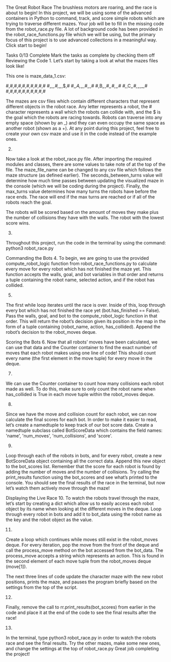 The Great Robot Race
The brushless motors are roaring, and the race is about to begin! In this project, we will be using some of the advanced containers in Python to command, track, and score simple robots which are trying to traverse different mazes. Your job will be to fill in the missing code from the robot_race.py file. A lot of background code has been provided in the robot_race_functions.py file which we will be using, but the primary focus of this project is to use advanced collections in a meaningful way. Click start to begin!

Tasks
0/13 Complete
Mark the tasks as complete by checking them off
Reviewing the Code
1.
Let’s start by taking a look at what the mazes files look like!

This one is maze_data_1.csv:

#,#,#,#,#,#,#,#,#,#
#,_,_,_,#,_,_,_,$,#
#,_,A,_,_,_,#,_,_,#
#,B,_,_,#,_,#,_,_,#
#,_,C,_,#,_,_,_,_,#
#,#,#,#,#,#,#,#,#,#

The mazes are csv files which contain different characters that represent different objects in the robot race. Any letter represents a robot, the # character represents a wall which the robots can collide with, and the $ is the goal which the robots are racing towards. Robots can traverse into any empty space (shown by an _) and they can even occupy the same space as another robot (shown as a +). At any point during this project, feel free to create your own csv maze and use it in the code instead of the example ones.

2.
Now take a look at the robot_race.py file. After importing the required modules and classes, there are some values to take note of at the top of the file. The maze_file_name can be changed to any csv file which follows the maze structure (as defined earlier). The seconds_between_turns value will determine how much time passes between updating the visualized maze in the console (which we will be coding during the project). Finally, the max_turns value determines how many turns the robots have before the race ends. The race will end if the max turns are reached or if all of the robots reach the goal.

The robots will be scored based on the amount of moves they make plus the number of collisions they have with the walls. The robot with the lowest score wins.

3.
Throughout this project, run the code in the terminal by using the command: python3 robot_race.py

Commanding the Bots
4.
To begin, we are going to use the provided compute_robot_logic function from robot_race_functions.py to calculate every move for every robot which has not finished the maze yet. This function accepts the walls, goal, and bot variables in that order and returns a tuple containing the robot name, selected action, and if the robot has collided.

5.
The first while loop iterates until the race is over. Inside of this, loop through every bot which has not finished the race yet (bot.has_finished == False). Pass the walls, goal, and bot to the compute_robot_logic function in that order. This will return the robot’s decision given its position in the map in the form of a tuple containing (robot_name, action, has_collided). Append the robot’s decision to the robot_moves deque.

Scoring the Bots
6.
Now that all robots’ moves have been calculated, we can use that data and the Counter container to find the exact number of moves that each robot makes using one line of code! This should count every name (the first element in the move tuple) for every move in the deque.

7.
We can use the Counter container to count how many collisions each robot made as well. To do this, make sure to only count the robot name when has_collided is True in each move tuple within the robot_moves deque.

8.
Since we have the move and collision count for each robot, we can now calculate the final scores for each bot. In order to make it easier to read, let’s create a namedtuple to keep track of our bot score data. Create a namedtuple subclass called BotScoreData which contains the field names: 'name', 'num_moves', 'num_collisions', and 'score'.

9.
Loop through each of the robots in bots, and for every robot, create a new BotScoreData object containing all the correct data. Append this new object to the bot_scores list. Remember that the score for each robot is found by adding the number of moves and the number of collisions. Try calling the print_results function using the bot_scores and see what’s printed to the console. You should see the final results of the race in the terminal, but now let’s watch them actively move through the maze!

Displaying the Live Race
10.
To watch the robots travel through the maze, let’s start by creating a dict which allow us to easily access each robot object by its name when looking at the different moves in the deque. Loop through every robot in bots and add it to bot_data using the robot name as the key and the robot object as the value.

11.
Create a loop which continues while moves still exist in the robot_moves deque. For every iteration, pop the move from the front of the deque and call the process_move method on the bot accessed from the bot_data. The process_move accepts a string which represents an action. This is found in the second element of each move tuple from the robot_moves deque (move[1]).

The next three lines of code update the character maze with the new robot positions, prints the maze, and pauses the program briefly based on the settings from the top of the script.

12.
Finally, remove the call to rr.print_results(bot_scores) from earlier in the code and place it at the end of the code to see the final results after the race!

13.
In the terminal, type python3 robot_race.py in order to watch the robots race and see the final results. Try the other mazes, make some new ones, and change the settings at the top of robot_race.py Great job completing the project!